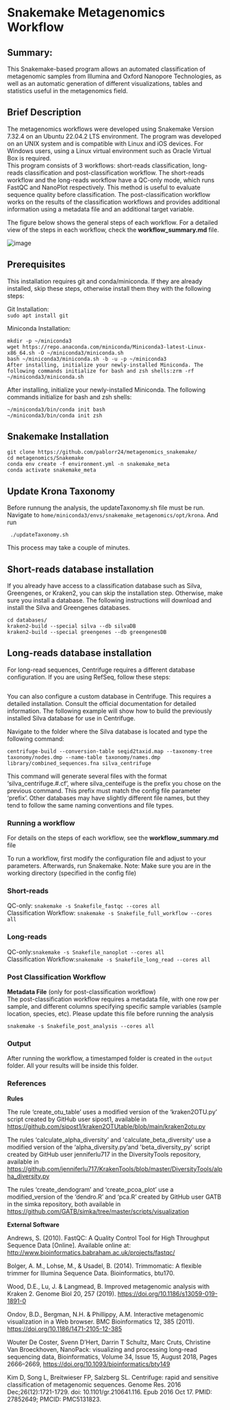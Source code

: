 # Snakemake Metagenomics Workflow

## Summary:

This Snakemake-based program allows an automated classification of metagenomic samples from Illumina and Oxford Nanopore Technologies, as well as an automatic generation of different visualizations, tables and statistics useful in the metagenomics field.

## Brief Description

The metagenomics workflows were developed using Snakemake Version 7.32.4 on an Ubuntu 22.04.2 LTS environment. The program was developed on an UNIX system and is compatible with Linux and iOS devices. For Windows users, using a Linux virtual environment such as Oracle Virtual Box is required. \
This program consists of 3 workflows: short-reads classification, long-reads classification and post-classification workflow. The short-reads workflow and the long-reads workflow have a QC-only mode, which runs FastQC and NanoPlot respectively. This method is useful to evaluate sequence quality before classification. The post-classification workflow works on the results of the classification workflows and provides additional information using a metadata file and an additional target variable.

The figure below shows the general steps of each workflow. For a detailed view of the steps in each workflow, check the **workflow_summary.md** file. 

![image](https://github.com/pablorr24/metagenomics_snakemake/assets/92135285/c98ff5f7-e1ba-4799-934f-faf9400cb25d)



## Prerequisites

This installation requires git and conda/miniconda. If they are already installed, skip these steps, otherwise install them they with the following steps:

Git Installation: \
```sudo apt install git```

Miniconda Installation:
```
mkdir -p ~/miniconda3
wget https://repo.anaconda.com/miniconda/Miniconda3-latest-Linux-x86_64.sh -O ~/miniconda3/miniconda.sh
bash ~/miniconda3/miniconda.sh -b -u -p ~/miniconda3
After installing, initialize your newly-installed Miniconda. The following commands initialize for bash and zsh shells:zrm -rf ~/miniconda3/miniconda.sh
```

After installing, initialize your newly-installed Miniconda. The following commands initialize for bash and zsh shells:
```
~/miniconda3/bin/conda init bash
~/miniconda3/bin/conda init zsh
```

## Snakemake Installation

```
git clone https://github.com/pablorr24/metagenomics_snakemake/
cd metagenomics/Snakemake
conda env create -f environment.yml -n snakemake_meta
conda activate snakemake_meta
```

## Update Krona Taxonomy

Before runnung the analysis, the updateTaxonomy.sh file must be run. Navigate to ```home/miniconda3/envs/snakemake_metagenomics/opt/krona```. And run 
```
 ./updateTaxonomy.sh
```

This process may take a couple of minutes.

## Short-reads database installation
If you already have access to a classification database such as Silva, Greengenes, or Kraken2, you can skip the installation step. Otherwise, make sure you install a database. The following instructions will download and install the Silva and Greengenes databases.

```
cd databases/
kraken2-build --special silva --db silvaDB
kraken2-build --special greengenes --db greengenesDB
```

## Long-reads database installation 
For long-read sequences, Centrifuge requires a different database configuration.  If you are using RefSeq, follow these steps:

```
```

You can also configure a custom database in Centrifuge. This requires a detailed installation. Consult the official documentation for detailed information. The following example will show how to build the previously installed Silva database for use in Centrifuge.

Navigate to the folder where the Silva database is located and type the following command:
```
centrifuge-build --conversion-table seqid2taxid.map --taxonomy-tree taxonomy/nodes.dmp --name-table taxonomy/names.dmp library/combined_sequences.fna silva_centrifuge
```
This command will generate several files with the format ‘silva_centrifuge.#.cf’, where silva_centeifuge is the prefix you chose on the previous command. This prefix must match the config file parameter ‘prefix’. Other databases may have slightly different file names, but they tend to follow the same naming conventions and file types.


### Running a workflow 

For details on the steps of each workflow, see the **workflow_summary.md** file

To run a workflow, first modify the configuration file and adjust to your parameters. Afterwards, run Snakemake.
Note: Make sure you are in the working directory (specified in the config file)

### Short-reads
QC-only: ```snakemake -s Snakefile_fastqc --cores all``` \
Classification Workflow: ```snakemake -s Snakefile_full_workflow --cores all``` 

### Long-reads
QC-only:```snakemake -s Snakefile_nanoplot --cores all``` \
Classification Workflow:```snakemake -s Snakefile_long_read --cores all``` 

### Post Classification Workflow
**Metadata File** (only for post-classification workflow) \
The post-classification workflow requires a metadata file, with one row per sample, and different columns specifying specific sample variables (sample location, species, etc). Please update this file before running the analysis

```snakemake -s Snakefile_post_analysis --cores all``` 

### Output 

After running the workflow, a timestamped folder is created in the `output` folder. All your results will be inside this folder.

### References

**Rules**

The rule ‘create_otu_table’ uses a modified version of the ‘kraken2OTU.py’ script created by GitHub user sipost1, available in https://github.com/sipost1/kraken2OTUtable/blob/main/kraken2otu.py

The rules ‘calculate_alpha_diversity’ and 'calculate_beta_diversity' use a modified version of the ‘alpha_diversity.py’and 'beta_diversity_py' script created by GitHub user jenniferlu717 in the DiversityTools repository, available in https://github.com/jenniferlu717/KrakenTools/blob/master/DiversityTools/alpha_diversity.py

The rules ‘create_dendogram’ and ‘create_pcoa_plot’ use a modified_version of the ‘dendro.R’ and ‘pca.R’ created by GitHub user GATB in the simka repository, both available in https://github.com/GATB/simka/tree/master/scripts/visualization

**External Software**

Andrews, S. (2010). FastQC:  A Quality Control Tool for High Throughput Sequence Data [Online]. Available online at: http://www.bioinformatics.babraham.ac.uk/projects/fastqc/

Bolger, A. M., Lohse, M., & Usadel, B. (2014). Trimmomatic: A flexible trimmer for Illumina Sequence Data. Bioinformatics, btu170.

Wood, D.E., Lu, J. & Langmead, B. Improved metagenomic analysis with Kraken 2. Genome Biol 20, 257 (2019). https://doi.org/10.1186/s13059-019-1891-0

Ondov, B.D., Bergman, N.H. & Phillippy, A.M. Interactive metagenomic visualization in a Web browser. BMC Bioinformatics 12, 385 (2011). https://doi.org/10.1186/1471-2105-12-385

Wouter De Coster, Svenn D’Hert, Darrin T Schultz, Marc Cruts, Christine Van Broeckhoven, NanoPack: visualizing and processing long-read sequencing data, Bioinformatics, Volume 34, Issue 15, August 2018, Pages 2666–2669, https://doi.org/10.1093/bioinformatics/bty149

Kim D, Song L, Breitwieser FP, Salzberg SL. Centrifuge: rapid and sensitive classification of metagenomic sequences. Genome Res. 2016 Dec;26(12):1721-1729. doi: 10.1101/gr.210641.116. Epub 2016 Oct 17. PMID: 27852649; PMCID: PMC5131823.
